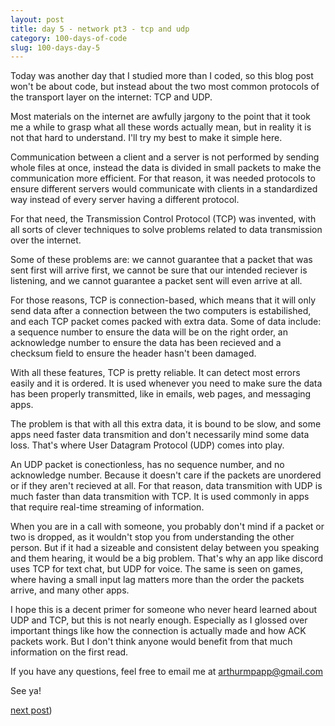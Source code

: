 ```yaml
---
layout: post
title: day 5 - network pt3 - tcp and udp
category: 100-days-of-code
slug: 100-days-day-5
---
```


Today was another day that I studied more than I coded, so this blog post won't be about code, but instead about the two most common protocols of the transport layer on the internet: TCP and UDP.

Most materials on the internet are awfully jargony to the point that it took me a while to grasp what all these words actually mean, but in reality it is not that hard to understand. I'll try my best to make it simple here.

Communication between a client and a server is not performed by sending whole files at once, instead the data is divided in small packets to make the communication more efficient. For that reason, it was needed protocols to ensure different servers would communicate with clients in a standardized way instead of every server having a different protocol.

For that need, the Transmission Control Protocol (TCP) was invented, with all sorts of clever techniques to solve problems related to data transmission over the internet. 

Some of these problems are: we cannot guarantee that a packet that was sent first will arrive first, we cannot be sure that our intended reciever is listening, and we cannot guarantee a packet sent will even arrive at all. 

For those reasons, TCP is connection-based, which means that it will only send data after a connection between the two computers is estabilished, and each TCP packet comes packed with extra data. Some of data include: a sequence number to ensure the data will be on the right order, an acknowledge number to ensure the data has been recieved and a checksum field to ensure the header hasn't been damaged.

With all these features, TCP is pretty reliable. It can detect most errors easily and it is ordered. It is used whenever you need to make sure the data has been properly transmitted, like in emails, web pages, and messaging apps. 

The problem is that with all this extra data, it is bound to be slow, and some apps need faster data transmition and don't necessarily mind some data loss. That's where User Datagram Protocol (UDP) comes into play. 

An UDP packet is conectionless, has no sequence number, and no acknowledge number. Because it doesn't care if the packets are unordered or if they aren't recieved at all. For that reason, data transmition with UDP is much faster than data transmition with TCP. It is used commonly in apps that require real-time streaming of information. 

When you are in a call with someone, you probably don't mind if a packet or two is dropped, as it wouldn't stop you from understanding the other person. But if it had a sizeable and consistent delay between you speaking and them hearing, it would be a big problem. That's why an app like discord uses TCP for text chat, but UDP for voice. The same is seen on games, where having a small input lag matters more than the order the packets arrive, and many other apps.

I hope this is a decent primer for someone who never heard learned about UDP and TCP, but this is not nearly enough. Especially as I glossed over important things like how the connection is actually made and how ACK packets work. But I don't think anyone would benefit from that much information on the first read. 

If you have any questions, feel free to email me at arthurmpapp@gmail.com

See ya!

[next post](/blog/100-days-day-6))